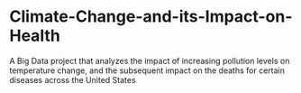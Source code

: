 # Climate-Change-and-its-Impact-on-Health
A Big Data project that analyzes the impact of increasing pollution levels on temperature change, and the subsequent impact on the deaths for certain diseases across the United States
